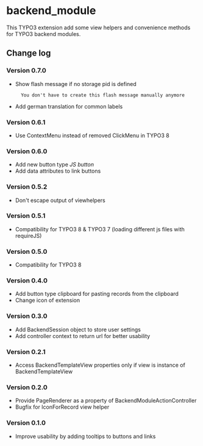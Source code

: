 # backend_module

This TYPO3 extension add some view helpers and convenience methods for TYPO3 backend modules.

## Change log

### Version 0.7.0

- Show flash message if no storage pid is defined

        You don't have to create this flash message manually anymore

- Add german translation for common labels

### Version 0.6.1

- Use ContextMenu instead of removed ClickMenu in TYPO3 8

### Version 0.6.0

- Add new button type _JS button_
- Add data attributes to link buttons

### Version 0.5.2

- Don't escape output of viewhelpers

### Version 0.5.1

- Compatibility for TYPO3 8 & TYPO3 7 (loading different js files with requireJS)

### Version 0.5.0

- Compatibility for TYPO3 8

### Version 0.4.0

- Add button type clipboard for pasting records from the clipboard
- Change icon of extension

### Version 0.3.0

- Add BackendSession object to store user settings
- Add controller context to return url for better usability

### Version 0.2.1

- Access BackendTemplateView properties only if view is instance of BackendTemplateView

### Version 0.2.0

- Provide PageRenderer as a property of BackendModuleActionController
- Bugfix for IconForRecord view helper

### Version 0.1.0

- Improve usability by adding tooltips to buttons and links
